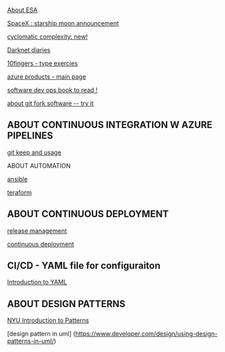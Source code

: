 [About ESA](https://www.esa.int/Enabling_Support/Operations/Mars_Express_sets_data_relay_record)


[SpaceX : starship moon announcement](https://www.spacex.com/updates/#starship-moon-announcement)

[cyclomatic complexity: new!](https://en.wikipedia.org/wiki/Cyclomatic_complexity)

[Darknet diaries](https://darknetdiaries.com/)

[10fingers - type exercies](https://10fastfingers.com/)

[azure products - main page](https://dev.azure.com/)

[software dev ops book to read !](https://www.google.com/search?q=rapid+development+taming+wild+software+schedules)

[about git fork software -- try it](https://git-fork.com/)

## ABOUT CONTINUOUS INTEGRATION W AZURE PIPELINES

[git keep and usage](https://www.google.com/search?q=git+keep+file+for+folder+in+git&rlz=1C1ONGR_enBE980BE1021&oq=git+keep+file+for+folder+in+git&aqs=chrome..69i57j69i64.4858j0j4&sourceid=chrome&ie=UTF-8)

ABOUT AUTOMATION

[ansible](https://www.google.com/search?q=ansible&rlz=1C1ONGR_enBE980BE1021&oq=ancibal)

[teraform](https://www.google.com/search?q=terraform+what+is+used+for)

## ABOUT CONTINUOUS DEPLOYMENT

[release management](https://www.google.com/search?q=release+management)

[continuous deployment](https://www.google.com/search?q=continuous+deployment)

## CI/CD - YAML file for configuraiton

[Introduction to YAML](https://medium.com/@mohsinzaheer1992/everything-you-need-to-know-about-yaml-9df0600c7255)

## ABOUT DESIGN PATTERNS

[NYU Introduction to Patterns](https://cs.nyu.edu/~jcf/classes/g22.2440-001_sp10/handouts/IntroductionToPatterns.pdf)

[design pattern in uml] (https://www.developer.com/design/using-design-patterns-in-uml/)
